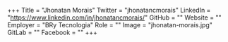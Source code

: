 +++
Title = "Jhonatan Morais"
Twitter = "jhonatancmorais"
LinkedIn = "https://www.linkedin.com/in/jhonatancmorais/"
GitHub = ""
Website = ""
Employer = "BRy Tecnologia"
Role = ""
Image = "jhonatan-morais.jpg"
GitLab = ""
Facebook = ""
+++
